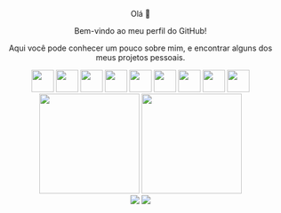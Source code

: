 <div align="center">
  <p>Olá 👋</p>
  <p>Bem-vindo ao meu perfil do GitHub!</p>
  <p>Aqui você pode conhecer um pouco sobre mim, e encontrar alguns dos meus projetos pessoais.</p>

  <div>
    <img src="https://cdn.jsdelivr.net/gh/devicons/devicon/icons/git/git-original.svg" width="40" height="40" loading="lazy"/>
    <img src="https://cdn.jsdelivr.net/gh/devicons/devicon@latest/icons/javascript/javascript-original.svg" width="40" height="40" loading="lazy"/>
    <img src="https://cdn.jsdelivr.net/gh/devicons/devicon@latest/icons/html5/html5-original.svg" width="40" height="40" loading="lazy"/>
    <img src="https://cdn.jsdelivr.net/gh/devicons/devicon@latest/icons/css3/css3-original.svg" width="40" height="40" loading="lazy"/>
    <img src="https://cdn.jsdelivr.net/gh/devicons/devicon@latest/icons/react/react-original.svg" width="40" height="40" loading="lazy"/>
    <img src="https://cdn.jsdelivr.net/gh/devicons/devicon@latest/icons/nodejs/nodejs-original-wordmark.svg" width="40" height="40" loading="lazy"/>
    <img src="https://cdn.jsdelivr.net/gh/devicons/devicon@latest/icons/mongodb/mongodb-original.svg" width="40" height="40" loading="lazy"/>
    <img src="https://cdn.jsdelivr.net/gh/devicons/devicon@latest/icons/postgresql/postgresql-original.svg" width="40" height="40" loading="lazy"/>
    <img src="https://cdn.jsdelivr.net/gh/devicons/devicon@latest/icons/postman/postman-original.svg" width="40" height="40" loading="lazy"/>
  </div>
  
  <img height="180em" src="https://github-readme-stats-kappa-orpin-64.vercel.app/api?username=muryarth&show_icons=true&theme=dracula&include_all_commits=true&count_private=true"/>
  <img height="180em" src="https://github-readme-stats.vercel.app/api/top-langs/?username=muryarth&layout=compact&langs_count=16&theme=dracula"/>
  <div>
    <a href="mailto:arthur.a.mury@gmail.com"><img loading="lazy" src="https://img.shields.io/badge/Gmail-D14836?style=for-the-badge&logo=gmail&logoColor=white" target="_blank"></a>
    <a href="https://www.linkedin.com/in/arthur-mury" target="_blank"><img loading="lazy" src="https://img.shields.io/badge/-LinkedIn-%230077B5?style=for-the-badge&logo=linkedin&logoColor=white" target="_blank"></a>   
  </div>
</div>

